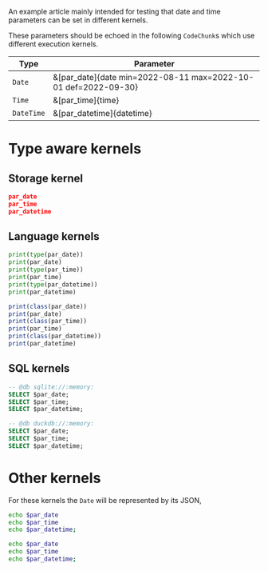 An example article mainly intended for testing that date and time parameters can be set in different kernels.

These parameters should be echoed in the following `CodeChunk`s which use different execution kernels.

| Type       | Parameter                                                      |
| ---------- | -------------------------------------------------------------- |
| `Date`     | &[par_date]{date min=2022-08-11 max=2022-10-01 def=2022-09-30} |
| `Time`     | &[par_time]{time}                                              |
| `DateTime` | &[par_datetime]{datetime}                                      |

# Type aware kernels

## Storage kernel

```json exec
par_date
par_time
par_datetime
```

## Language kernels

```python exec
print(type(par_date))
print(par_date)
print(type(par_time))
print(par_time)
print(type(par_datetime))
print(par_datetime)
```

```r exec
print(class(par_date))
print(par_date)
print(class(par_time))
print(par_time)
print(class(par_datetime))
print(par_datetime)
```

## SQL kernels

```sql exec
-- @db sqlite://:memory:
SELECT $par_date;
SELECT $par_time;
SELECT $par_datetime;
```

```sql exec
-- @db duckdb://:memory:
SELECT $par_date;
SELECT $par_time;
SELECT $par_datetime;
```

# Other kernels

For these kernels the `Date` will be represented by its JSON,

```bash exec
echo $par_date
echo $par_time
echo $par_datetime;
```

```zsh exec
echo $par_date
echo $par_time
echo $par_datetime;
```
